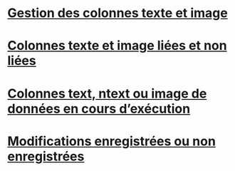 # [Gestion des colonnes texte et image](managing-text-and-image-columns.md)

# [Colonnes texte et image liées et non liées](bound-vs-unbound-text-and-image-columns.md)
# [Colonnes text, ntext ou image de données en cours d’exécution](data-at-execution-and-text-ntext-or-image-columns.md)
# [Modifications enregistrées ou non enregistrées](logged-vs-unlogged-modifications.md)
